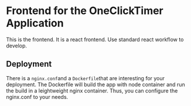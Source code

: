 # Frontend for the OneClickTimer Application

This is the frontend. It is a react frontend. Use standard react workflow to develop.

## Deployment

There is a ```nginx.conf```and a ```Dockerfile```that are interesting for your deployment.
The Dockerfile will build the app with node container and run the build in a leightweight nginx container. 
Thus, you can configure the nginx.conf to your needs.